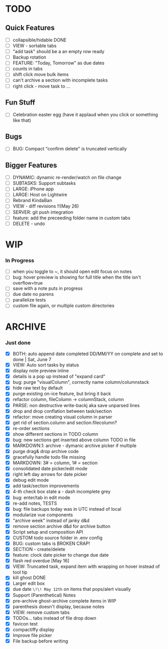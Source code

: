 # TODO
## Quick Features
* [ ] collapsible/hidable DONE
* [ ] VIEW - sortable tabs
* [ ] "add task" should be a an empty row ready
* [ ] Backup rotation
* [ ] FEATURE: "Today, Tomorrow" as due dates
* [ ] counts in tabs
* [ ] shift click move bulk items
* [ ] can't archive a section with incomplete tasks
* [ ] right click - move task to ...

## Fun Stuff
* [ ] Celebration easter egg (have it applaud when you click or something like that)

## Bugs
* [ ] BUG: Compact "confirm delete" is truncated vertically

## Bigger Features
* [ ] DYNAMIC: dynamic re-render/watch on file change
* [ ] SUBTASKS: Support subtasks
* [ ] LARGE: iPhone app
* [ ] LARGE: Host on Lightwire
* [ ] Rebrand KindaBan
* [ ] VIEW - diff revisions !!(May 26)
* [ ] SERVER: git push integration
* [ ] feature: add the preceeding folder name in custom tabs
* [ ] DELETE - undo

# WIP
### In Progress
* [ ] when you toggle to ~, it should open edit focus on notes
* [ ] bug: hover preview is showing for full title when the title isn't overflow=true
* [ ] save with a note puts in progress
* [ ] due date no parens
* [ ] parallelize tests
* [ ] custom file again, or multiple custom directories

# ARCHIVE
### Just done
* [x] BOTH: auto append date completed DD/MM/YY on complete and set to done | Sat, June 7
* [x] VIEW: Auto sort tasks by status
* [x] display note preview inline
* [x] details is a pop up instead of "expand card"
* [x] bug: purge "visualColumn", correctly name column/columnstack
* [x] hide raw text by default
* [x] purge existing on-ice feature, but bring it back
* [x] refactor column, fileColumn -> columnStack, column
* [x] PARSE: non destructive write-backj aka save unparsed lines
* [x] drop and drop conflation between task/section
* [x] refactor: move creating visual column in parser
* [x] get rid of section.column and section.filecolumn?
* [x] re-order sections
* [x] show different sections in TODO column
* [x] bug: new sections get inserted above column TODO in file
* [x] MARKDOWN.1: archive - dymanic archive picker if multiple
* [x] purge drag& drop archive code
* [x] gracefully handle todo file missing
* [x] MARKDOWN: 3# = column, 1# = section
* [x] consolidated date picker/edit mode
* [x] right left day arrows for date picker
* [x] debug edit mode
* [x] add task/section improvements
* [x] 4-th check box state a - dash incomplete grey
* [x] bug: enter/tab in edit mode
* [x] re-add notes, TESTS
* [x] bug: file backups today was in UTC instead of local
* [x] modularize vue components
* [x] "archive week" instead of janky d&d
* [x] remove section archive d&d for archive button
* [x] Script setup and composition API
* [x] CUSTOM todo source folder in .env config
* [x] BUG: custom tabs is BROKEN CRAP!
* [x] SECTION - create/delete
* [x] feature: clock date picker to change due date
* [x] flash red overdue [May 16]
* [x] VIEW: Truncated task, expand item with wrapping on hover instead of tool tip
* [x] kill ghost DONE
* [x] Larger edit box
* [x] due date `\!\! May 12th` on items that pops/alert visually
* [x] Support (Parenthetical) Notes
* [x] pre-archive ghost-archive complete items in WIP
* [x] parenthesis doesn't display, because notes
* [x] VIEW: remove custom tabs
* [x] TODOs... tabs instead of file drop down
* [x] favicon test
* [x] compactiffy display
* [x] Improve file picker
* [x] File backup before writing